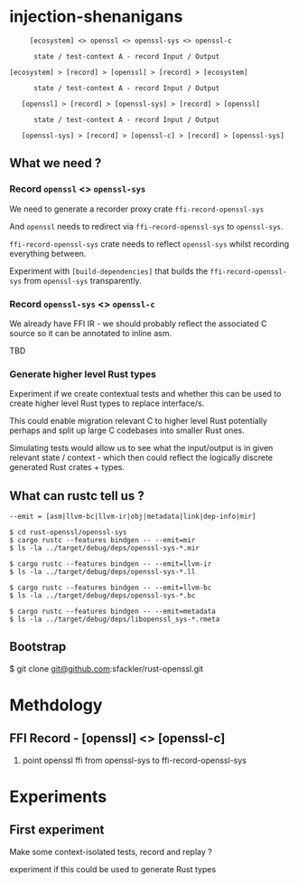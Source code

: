 # injection-shenanigans

```
     [ecosystem] <> openssl <> openssl-sys <> openssl-c

      state / test-context A - record Input / Output

[ecosystem] > [record] > [openssl] > [record] > [ecosystem]

      state / test-context A - record Input / Output

   [openssl] > [record] > [openssl-sys] > [record] > [openssl]

      state / test-context A - record Input / Output

   [openssl-sys] > [record] > [openssl-c] > [record] > [openssl-sys]

```

## What we need ?

### Record `openssl` <> `openssl-sys`

We need to generate a recorder proxy crate `ffi-record-openssl-sys`

And `openssl` needs to redirect via `ffi-record-openssl-sys` to `openssl-sys`.

`ffi-record-openssl-sys` crate needs to reflect `openssl-sys` whilst recording everything between.

Experiment with `[build-dependencies]` that builds the `ffi-record-openssl-sys` from `openssl-sys` transparently.

### Record `openssl-sys` <> `openssl-c`

We already have FFI IR - we should probably reflect the associated C source so it can be annotated to inline asm.

TBD

### Generate higher level Rust types

Experiment if we create contextual tests and whether this can be used to create higher level Rust types to replace interface/s.

This could enable migration relevant C to higher level Rust potentially perhaps and split up large C codebases into smaller Rust ones.

Simulating tests would allow us to see what the input/output is in given relevant state / context - which then could reflect the logically discrete generated Rust crates + types.

## What can rustc tell us ?

```
--emit = [asm|llvm-bc|llvm-ir|obj|metadata|link|dep-info|mir]

$ cd rust-openssl/openssl-sys
$ cargo rustc --features bindgen -- --emit=mir
$ ls -la ../target/debug/deps/openssl-sys-*.mir

$ cargo rustc --features bindgen -- --emit=llvm-ir
$ ls -la ../target/debug/deps/openssl-sys-*.ll

$ cargo rustc --features bindgen -- --emit=llvm-bc
$ ls -la ../target/debug/deps/openssl-sys-*.bc

$ cargo rustc --features bindgen -- --emit=metadata
$ ls -la ../target/debug/deps/libopenssl_sys-*.rmeta
```

## Bootstrap

$ git clone git@github.com:sfackler/rust-openssl.git

# Methdology

## FFI Record - [openssl] <> [openssl-c]

1. point openssl ffi from openssl-sys to ffi-record-openssl-sys


# Experiments

##  First experiment

Make some context-isolated tests, record and replay ?

experiment if this could be used to generate Rust types





```

